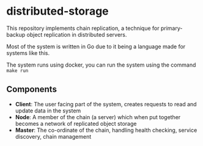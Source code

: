 # distributed-storage

This repository implements chain replication, a technique for primary-backup object replication in distributed servers.

Most of the system is written in Go due to it being a language made for systems like this.

The system runs using docker, you can run the system using the command `make run`

## Components

-   **Client**: The user facing part of the system, creates requests to read and update data in the system
-   **Node**: A member of the chain (a server) which when put together becomes a network of replicated object storage
-   **Master**: The co-ordinate of the chain, handling health checking, service discovery, chain management
